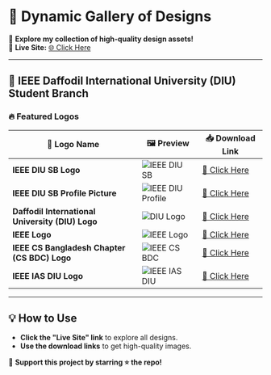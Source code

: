 # 🎨 Dynamic Gallery of Designs  

🚀 **Explore my collection of high-quality design assets!**  
🔗 **Live Site:** [🌐 Click Here](https://sajjadul-islam-somon.github.io)  

---

## 📌 IEEE Daffodil International University (DIU) Student Branch  

### 🔥 Featured Logos  
| 🔹 Logo Name | 🖼️ Preview | 📥 Download Link |
|-------------|-----------|-----------------|
| **IEEE DIU SB Logo** | ![IEEE DIU SB](https://sajjadul-islam-somon.github.io/images/logos/ieee-diu-logo-new.png) | [📎 Click Here](https://sajjadul-islam-somon.github.io/images/logos/ieee-diu-logo-new.png) |
| **IEEE DIU SB Profile Picture** | ![IEEE DIU Profile](https://sajjadul-islam-somon.github.io/images/logos/ieee-diu-profile.png) | [📎 Click Here](https://sajjadul-islam-somon.github.io/images/logos/ieee-diu-profile.png) |
| **Daffodil International University (DIU) Logo** | ![DIU Logo](https://sajjadul-islam-somon.github.io/images/logos/diu-logo.png) | [📎 Click Here](https://sajjadul-islam-somon.github.io/images/logos/diu-logo.png) |
| **IEEE Logo** | ![IEEE Logo](https://sajjadul-islam-somon.github.io/images/logos/IEEE%20Logo.png) | [📎 Click Here](https://sajjadul-islam-somon.github.io/images/logos/IEEE%20Logo.png) |
| **IEEE CS Bangladesh Chapter (CS BDC) Logo** | ![IEEE CS BDC](https://sajjadul-islam-somon.github.io/images/logos/ieee-cs-bd-logo.png) | [📎 Click Here](https://sajjadul-islam-somon.github.io/images/logos/ieee-cs-bd-logo.png) |
| **IEEE IAS DIU Logo** | ![IEEE IAS DIU](https://sajjadul-islam-somon.github.io/images/logos/IEEE%20IAS%20DIU%20Logo-01.png) | [📎 Click Here](https://sajjadul-islam-somon.github.io/images/logos/IEEE%20IAS%20DIU%20Logo-01.png) |

---

## 💡 How to Use  
- **Click the "Live Site" link** to explore all designs.  
- **Use the download links** to get high-quality images.  

💙 **Support this project by starring ⭐ the repo!**  
